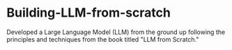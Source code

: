# Building-LLM-from-scratch
Developed a Large Language Model (LLM) from the ground up following the principles and techniques from the book titled "LLM from Scratch."
